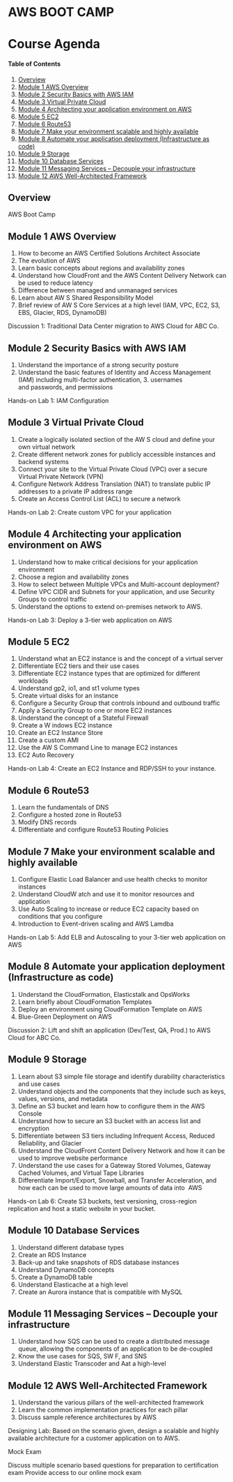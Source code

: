 # AWS BOOT CAMP

# Course Agenda

#### Table of Contents

1. [Overview](#overview)
2. [Module 1 AWS Overview](#module-1)
3. [Module 2 Security Basics with AWS IAM ](#module-2)
4. [Module 3 Virtual Private Cloud](#module-3)
5. [Module 4 Architecting your application environment on AWS](#module-4)
6. [Module 5 EC2](#module-5)
5. [Module 6 Route53](#module-6)
6. [Module 7 Make your environment scalable and highly available](#module-7)
5. [Module 8 Automate your application deployment (Infrastructure as code)](#module-8)
6. [Module 9 Storage](#module-9)
5. [Module 10 Database Services](#module-10)
6. [Module 11 Messaging Services – Decouple your infrastructure](#module-11)
5. [Module 12 AWS Well-Architected Framework](#module-12)

## Overview

AWS Boot Camp

## Module 1 AWS Overview

1. How to become an AWS Certified Solutions Architect Associate
2. The evolution of AWS
3. Learn basic concepts about regions and availability zones
4. Understand how CloudFront and the AWS Content Delivery Network can be used to reduce latency
5. Difference between managed and unmanaged services
6. Learn about AW S Shared Responsibility Model
7. Brief review of AW S Core Services at a high level (IAM, VPC, EC2, S3, EBS, Glacier, RDS, DynamoDB)

Discussion 1: Traditional Data Center migration to AWS Cloud for ABC Co. 

## Module 2 Security Basics with AWS IAM

1. Understand the importance of a strong security posture
2. Understand the basic features of Identity and Access Management (IAM) including multi-factor authentication, 3. usernames and passwords, and permissions

Hands-on Lab 1: IAM Configuration

## Module 3 Virtual Private Cloud

1. Create a logically isolated section of the AW S cloud and define your own virtual network
2. Create different network zones for publicly accessible instances and backend systems
3. Connect your site to the Virtual Private Cloud (VPC) over a secure Virtual Private Network (VPN)
4. Configure Network Address Translation (NAT) to translate public IP addresses to a private IP    address range
5. Create an Access Control List (ACL) to secure a network

Hands-on Lab 2: Create custom VPC for your application

## Module 4 Architecting your application environment on AWS

1.	Understand how to make critical decisions for your application environment
2.	Choose a region and availability zones
3.	How to select between Multiple VPCs and Multi-account deployment?
4.	Define VPC CIDR and Subnets for your application, and use Security Groups to control traffic
5.	Understand the options to extend on-premises network to AWS.


Hands-on Lab 3: Deploy a 3-tier web application on AWS

## Module 5 EC2

1.	Understand what an EC2 instance is and the concept of a virtual server
2.	Differentiate EC2 tiers and their use cases
3.	Differentiate EC2 instance types that are optimized for different workloads
4.	Understand gp2, io1, and st1 volume types
5.	Create virtual disks for an instance
6.	Configure a Security Group that controls inbound and outbound traffic
7.	Apply a Security Group to one or more EC2 instances
8.	Understand the concept of a Stateful Firewall
9.	Create a W indows EC2 instance
10.	Create an EC2 Instance Store
11.	Create a custom AMI
12.	Use the AW S Command Line to manage EC2 instances
13.	EC2 Auto Recovery

Hands-on Lab 4: Create an EC2 Instance and RDP/SSH to your instance.

## Module 6 Route53

1.	Learn the fundamentals of DNS
2.	Configure a hosted zone in Route53
3.	Modify DNS records
4.	Differentiate and configure Route53 Routing Policies


## Module 7  Make your environment scalable and highly available

1.	Configure Elastic Load Balancer and use health checks to monitor instances
2.	Understand CloudW atch and use it to monitor resources and application
3.	Use Auto Scaling to increase or reduce EC2 capacity based on conditions that you configure
4.	Introduction to Event-driven scaling and AWS Lamdba

Hands-on Lab 5: Add ELB and Autoscaling to your 3-tier web application on AWS

## Module 8 Automate your application deployment (Infrastructure as code)

1.	Understand the CloudFormation, Elasticstalk and OpsWorks
2.	Learn briefly about CloudFormation Templates
3.	Deploy an environment using CloudFormation Template on AWS
4.	Blue-Green Deployment on AWS

Discussion 2: Lift and shift an application (Dev/Test, QA, Prod.) to AWS Cloud for ABC Co.

## Module 9 Storage

1.	Learn about S3 simple file storage and identify durability characteristics and use cases
2.	Understand objects and the components that they include such as keys, values, versions, and metadata
3.	Define an S3 bucket and learn how to configure them in the AWS Console
4.	Understand how to secure an S3 bucket with an access list and encryption
5.	Differentiate between S3 tiers including Infrequent Access, Reduced Reliability, and Glacier
6.	Understand the CloudFront Content Delivery Network and how it can be used to improve website performance
7.	Understand the use cases for a Gateway Stored Volumes, Gateway Cached Volumes, and Virtual Tape Libraries
8.	Differentiate Import/Export, Snowball, and Transfer Acceleration, and how each can be used to move large amounts of data into  AWS

Hands-on Lab 6: Create S3 buckets, test versioning, cross-region replication and host a static website in your bucket.


## Module 10 Database Services

1.	Understand different database types
2.	Create an RDS Instance
3.	Back-up and take snapshots of RDS database instances
4.	Understand DynamoDB concepts
5.	Create a DynamoDB table
6.	Understand Elasticache at a high level
7.	Create an Aurora instance that is compatible with MySQL

## Module 11  Messaging Services – Decouple your infrastructure

1.	Understand how SQS can be used to create a distributed message queue, allowing the components of an application to be de-coupled
2.	Know the use cases for SQS, SW F, and SNS
3.	Understand Elastic Transcoder and Aat a high-level


## Module 12 AWS Well-Architected Framework

1.	Understand the various pillars of the well-architected framework
2.	Learn the common implementation practices for each pillar
3.	Discuss sample reference architectures by AWS

Designing Lab: Based on the scenario given, design a scalable and highly available architecture for a customer application on to AWS.

Mock Exam

Discuss multiple scenario based questions for preparation to certification exam
Provide access to our online mock exam
